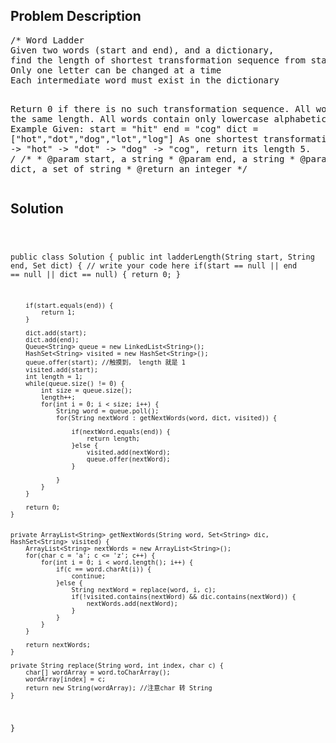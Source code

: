 <!--
<style>
  body { font-family: Arial, sans-serif; }
  .container { max-width: 100%; margin: 0 auto; padding: 10px; }
  .comment-block { background-color: #f9f9f9; padding: 10px; border-left: 5px solid #ccc; width: 200px; margin: 20px auto; overflow-wrap: break-word; white-space: pre-wrap; }
  .code-block { background-color: #f4f4f4; padding: 10px; border: 1px solid #ddd; width: 50%; margin: 20px auto; overflow-wrap: break-word; white-space: pre-wrap; }
</style>
-->

<div class='container'>
<h2>Problem Description</h2>
<div class='comment-block'>
<pre>
/* Word Ladder
Given two words (start and end), and a dictionary, 
find the length of shortest transformation sequence from start to end, such that:
Only one letter can be changed at a time
Each intermediate word must exist in the dictionary

Return 0 if there is no such transformation sequence.
All words have the same length.
All words contain only lowercase alphabetic characters.
Example
Given:
start = "hit"
end = "cog"
dict = ["hot","dot","dog","lot","log"]
As one shortest transformation is "hit" -> "hot" -> "dot" -> "dog" -> "cog",
return its length 5.
*/
    /**
      * @param start, a string
      * @param end, a string
      * @param dict, a set of string
      * @return an integer
      */
</pre>
</div>

<h2>Solution</h2>
<div class='code-block'>
<pre><code class='language-java'>

public class Solution {
    public int ladderLength(String start, String end, Set<String> dict) {
        // write your code here
        if(start == null || end == null || dict == null) {
            return 0;
        }
        
        if(start.equals(end)) {
            return 1;
        }
        
        dict.add(start);
        dict.add(end);
        Queue<String> queue = new LinkedList<String>();
        HashSet<String> visited = new HashSet<String>();
        queue.offer(start); //触摸到， length 就是 1
        visited.add(start);
        int length = 1;
        while(queue.size() != 0) {
            int size = queue.size();
            length++;
            for(int i = 0; i < size; i++) {
                String word = queue.poll();
                for(String nextWord : getNextWords(word, dict, visited)) {
               
                    if(nextWord.equals(end)) {
                        return length;
                    }else {
                        visited.add(nextWord);
                        queue.offer(nextWord);                            
                    }
                  
                }
            }
        }
        
        return 0;
    }
    
    
    private ArrayList<String> getNextWords(String word, Set<String> dic, HashSet<String> visited) {
        ArrayList<String> nextWords = new ArrayList<String>();
        for(char c = 'a'; c <= 'z'; c++) {
            for(int i = 0; i < word.length(); i++) {
                if(c == word.charAt(i)) {
                    continue;
                }else {
                    String nextWord = replace(word, i, c);
                    if(!visited.contains(nextWord) && dic.contains(nextWord)) {
                        nextWords.add(nextWord);
                    }
                }
            }
        }
        
        return nextWords;
    } 
    
    private String replace(String word, int index, char c) {
        char[] wordArray = word.toCharArray();
        wordArray[index] = c;
        return new String(wordArray); //注意char 转 String
    }
}</code></pre>
</div>
</div>
